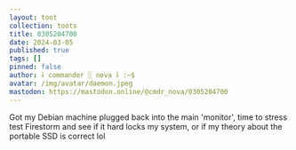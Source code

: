 ```yaml
---
layout: toot
collection: toots
title: 0305204700
date: 2024-03-05
published: true
tags: []
pinned: false
author: ⸸ commander ░ nova ⸸ :~$
avatar: /img/avatar/daemon.jpeg
mastodon: https://mastodon.online/@cmdr_nova/0305204700
---
```


Got my Debian machine plugged back into the main 'monitor', time to stress test Firestorm and see if it hard locks my system, or if my theory about the portable SSD is correct lol
